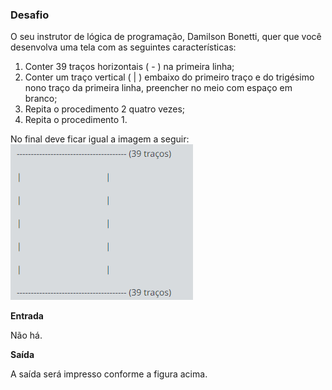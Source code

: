 ### Desafio
O seu instrutor de lógica de programação, Damilson Bonetti, quer que você desenvolva uma tela com as seguintes características:

1. Conter 39 traços horizontais ( - ) na primeira linha;
2. Conter um traço vertical ( | ) embaixo do primeiro traço e do trigésimo nono traço da primeira linha, preencher no meio com espaço em branco;
3. Repita o procedimento 2 quatro vezes;
4. Repita o procedimento 1.

No final deve ficar igual a imagem a seguir:
![Imagem da saída](saida.png)

**Entrada**

Não há.

**Saída**

A saída será impresso conforme a figura acima.
